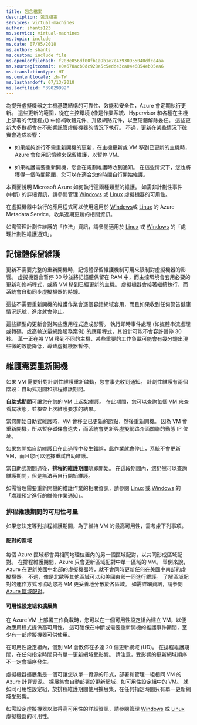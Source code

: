 ```yaml
---
title: 包含檔案
description: 包含檔案
services: virtual-machines
author: shants123
ms.service: virtual-machines
ms.topic: include
ms.date: 07/05/2018
ms.author: shants
ms.custom: include file
ms.openlocfilehash: f203e056df00fb1a9b1e7e43930955040dfce4aa
ms.sourcegitcommit: e0a678acb0dc928e5c5edde3ca04e6854eb05ea6
ms.translationtype: HT
ms.contentlocale: zh-TW
ms.lasthandoff: 07/13/2018
ms.locfileid: "39029992"
---
```

為提升虛擬機器之主機基礎結構的可靠性、效能和安全性，Azure 會定期執行更新。 這些更新的範圍，從在主控環境 (像是作業系統、Hypervisor 和各種在主機上部署的代理程式) 中修補軟體元件、升級網路元件，以至硬體解除委任。 這些更新大多數都會在不影響託管虛擬機器的情況下執行。 不過，更新在某些情況下確實會造成影響：

- 如果能夠進行不需重新開機的更新，在主機更新或 VM 移到已更新的主機時，Azure 會使用記憶體來保留維護，以暫停 VM。

- 如果維護需要重新開機，您會在規劃維護時收到通知。 在這些情況下，您也將獲得一個時間範圍，您可以在適合您的時間自行開始維護。

本頁面說明 Microsoft Azure 如何執行這兩種類型的維護。 如需非計劃性事件 (中斷) 的詳細資訊，請參閱管理 [Windows](../articles/virtual-machines/windows/manage-availability.md) 或 [Linux](../articles/virtual-machines/linux/manage-availability.md) 虛擬機器的可用性。

在虛擬機器中執行的應用程式可以使用適用於 [Windows](../articles/virtual-machines/windows/instance-metadata-service.md)或 [Linux](../articles/virtual-machines/linux/instance-metadata-service.md) 的 Azure Metadata Service，收集近期更新的相關資訊。

如需管理計劃性維護的「作法」資訊，請參閱適用於 [Linux](../articles/virtual-machines/linux/maintenance-notifications.md) 或 [Windows](../articles/virtual-machines/windows/maintenance-notifications.md) 的「處理計劃性維護通知」。

## <a name="memory-preserving-maintenance"></a>記憶體保留維護

更新不需要完整的重新開機時，記憶體保留維護機制可用來限制對虛擬機器的影響。 虛擬機器會暫停 30 秒並將記憶體保留在 RAM 中，而主控環境會套用必要的更新和修補程式，或將 VM 移到已經更新的主機。 虛擬機器會接著繼續執行，而系統會自動同步虛擬機器的時鐘。 

這些不需要重新開機的維護作業會逐個容錯網域套用，而且如果收到任何警告健康情況訊號，進度就會停止。

這些類型的更新會對某些應用程式造成影響。 執行即時事件處理 (如媒體串流處理或轉碼，或高輸送量網路服務案例) 的應用程式，其設計可能不會容許暫停 30 秒。 <!-- sooooo, what should they do? --> 萬一正在將 VM 移到不同的主機，某些重要的工作負載可能會有幾分鐘出現些微的效能降低，導致虛擬機器暫停。 


## <a name="maintenance-requiring-a-reboot"></a>維護需要重新開機

如果 VM 需要針對計劃性維護重新啟動，您會事先收到通知。 計劃性維護有兩個階段：自助式期間和排程維護期間。

**自助式期間**可讓您在您的 VM 上起始維護。 在此期間，您可以查詢每個 VM 來查看其狀態，並檢查上次維護要求的結果。

當您開始自助式維護時，VM 會移至已更新的節點，然後重新開機。 因為 VM 會重新開機，所以暫存磁碟會遺失，而系統會更新與虛擬網路介面關聯的動態 IP 位址。

如果您開始自助維護且在此過程中發生錯誤，此作業就會停止，系統不會更新 VM，而且您可以選擇重試自助維護。 

當自助式期間過後，**排程的維護期間**隨即開始。 在這段期間內，您仍然可以查詢維護期間，但是無法再自行開始維護。

如需管理需要重新開機的維護作業的相關資訊，請參閱 [Linux](../articles/virtual-machines/linux/maintenance-notifications.md) 或 [Windows](../articles/virtual-machines/windows/maintenance-notifications.md) 的「處理預定進行的維修作業通知」。 

### <a name="availability-considerations-during-scheduled-maintenance"></a>排程維護期間的可用性考量 

如果您決定等到排程維護期間，為了維持 VM 的最高可用性，需考慮下列事項。 

#### <a name="paired-regions"></a>配對的區域

每個 Azure 區域都會與相同地理位置內的另一個區域配對，以共同形成區域配對。 在排程維護期間，Azure 只會更新區域配對中單一區域的 VM。 舉例來說，Azure 在更新美國中北部的虛擬機器時，就不會同時更新任何在美國中南部的虛擬機器。 不過，像是北歐等其他區域可以和美國東部一同進行維護。 了解區域配對的運作方式可協助您將 VM 更妥善地分散於各區域。 如需詳細資訊，請參閱 [Azure 區域配對](https://docs.microsoft.com/azure/best-practices-availability-paired-regions)。

#### <a name="availability-sets-and-scale-sets"></a>可用性設定組和擴展集

在 Azure VM 上部署工作負載時，您可以在一個可用性設定組內建立 VM，以便為應用程式提供高可用性。 這可確保在中斷或需要重新開機的維護事件期間，至少有一部虛擬機器可供使用。

在可用性設定組內，個別 VM 會散佈在多達 20 個更新網域 (UD)。 在排程維護期間，在任何指定時間只有單一更新網域受影響。 請注意，受影響的更新網域順序不一定會循序發生。 

虛擬機器擴展集是一個可讓您以單一資源的形式，部署和管理一組相同 VM 的 Azure 計算資源。 擴展集會自動部署於更新網域，如可用性設定組中的 VM。 就如同可用性設定組，於排程維護期間使用擴展集，在任何指定時間只有單一更新網域受影響。

如需設定虛擬機器以取得高可用性的詳細資訊，請參閱管理 [Windows](../articles/virtual-machines/windows/manage-availability.md) 或 [Linux](../articles/virtual-machines/linux/manage-availability.md) 虛擬機器的可用性。
